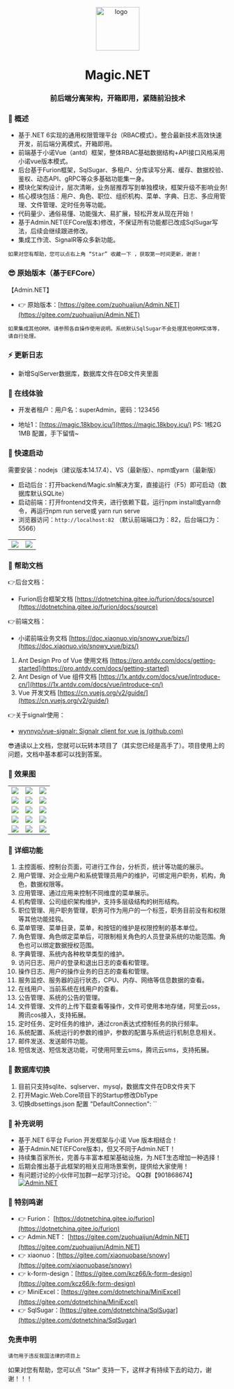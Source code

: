 <div align="center">
    <p align="center">
        <img src="https://gitee.com/zhengguojing/admin-net-sqlsugar/raw/master/frontend/public/logo.png" height="100" alt="logo"/>
    </p>
</div>

<div align="center"><h1 align="center">Magic.NET</h1></div>
<div align="center"><h3 align="center">前后端分离架构，开箱即用，紧随前沿技术</h3></div>

<div align="center">

</div>

### 🍟 概述

* 基于.NET 6实现的通用权限管理平台（RBAC模式）。整合最新技术高效快速开发，前后端分离模式，开箱即用。
* 前端基于小诺Vue（antd）框架，整体RBAC基础数据结构+API接口风格采用小诺vue版本模式。
* 后台基于Furion框架，SqlSugar、多租户、分库读写分离、缓存、数据校验、鉴权、动态API、gRPC等众多基础功能集一身。
* 模块化架构设计，层次清晰，业务层推荐写到单独模块，框架升级不影响业务!
* 核心模块包括：用户、角色、职位、组织机构、菜单、字典、日志、多应用管理、文件管理、定时任务等功能。
* 代码量少、通俗易懂、功能强大、易扩展，轻松开发从现在开始！
* 基于Admin.NET(EFCore版本)修改，不保证所有功能都已改成SqlSugar写法，后续会继续跟进修改。
* 集成工作流、SignalR等众多新功能。

```
如果对您有帮助，您可以点右上角 “Star” 收藏一下 ，获取第一时间更新，谢谢！
```

### 😎 原始版本（基于EFCore）

【Admin.NET】

- 👉 原始版本：[https://gitee.com/zuohuaijun/Admin.NET](https://gitee.com/zuohuaijun/Admin.NET)

`如果集成其他ORM，请参照各自操作使用说明。系统默认SqlSugar不会处理其他ORM实体等，请自行处理。`

### ⚡ 更新日志

- 新增SqlServer数据库，数据库文件在DB文件夹里面

### 🍿 在线体验

- 开发者租户：用户名：superAdmin，密码：123456          

- 地址1：[https://magic.18kboy.icu/](https://magic.18kboy.icu/) PS: 1核2G 1MB 配置，手下留情~

### 🍄 快速启动

需要安装：nodejs（建议版本14.17.4）、VS（最新版）、npm或yarn（最新版）

* 启动后台：打开backend/Magic.sln解决方案，直接运行（F5）即可启动（数据库默认SQLite）
* 启动前端：打开frontend文件夹，进行依赖下载，运行npm install或yarn命令，再运行npm run serve或 yarn run serve
* 浏览器访问：`http://localhost:82` （默认前端端口为：82，后台端口为：5566）
<table>
    <tr>
        <td><img src="https://gitee.com/zhengguojing/admin-net-sqlsugar/raw/master/doc/img/f1.png"/></td>
        <td><img src="https://gitee.com/zhengguojing/admin-net-sqlsugar/raw/master/doc/img/f0.png"/></td>
    </tr>
</table>

### 📖 帮助文档

👉后台文档：
* Furion后台框架文档 [https://dotnetchina.gitee.io/furion/docs/source](https://dotnetchina.gitee.io/furion/docs/source)

👉前端文档：
* 小诺前端业务文档 [https://doc.xiaonuo.vip/snowy_vue/bizs/](https://doc.xiaonuo.vip/snowy_vue/bizs/)

1. Ant Design Pro of Vue 使用文档 [https://pro.antdv.com/docs/getting-started](https://pro.antdv.com/docs/getting-started)
2. Ant Design of Vue 组件文档 [https://1x.antdv.com/docs/vue/introduce-cn/](https://1x.antdv.com/docs/vue/introduce-cn/)
3. Vue 开发文档 [https://cn.vuejs.org/v2/guide/](https://cn.vuejs.org/v2/guide/)

👉关于signalr使用：

-  [wynnyo/vue-signalr: Signalr client for vue js (github.com)](https://github.com/wynnyo/vue-signalr)

😎通读以上文档，您就可以玩转本项目了（其实您已经是高手了）。项目使用上的问题，文档中基本都可以找到答案。

### 🍎 效果图

<table>
    <tr>
        <td><img src="https://gitee.com/zhengguojing/admin-net-sqlsugar/raw/master/doc/img/1.png"/></td>
        <td><img src="https://gitee.com/zhengguojing/admin-net-sqlsugar/raw/master/doc/img/2.png"/></td>
        <td><img src="https://gitee.com/zhengguojing/admin-net-sqlsugar/raw/master/doc/img/3.png"/></td>
    </tr>
    <tr>
        <td><img src="https://gitee.com/zhengguojing/admin-net-sqlsugar/raw/master/doc/img/4.png"/></td>
        <td><img src="https://gitee.com/zhengguojing/admin-net-sqlsugar/raw/master/doc/img/5.png"/></td>
        <td><img src="https://gitee.com/zhengguojing/admin-net-sqlsugar/raw/master/doc/img/6.png"/></td>
    </tr>
    <tr>
        <td><img src="https://gitee.com/zhengguojing/admin-net-sqlsugar/raw/master/doc/img/7.png"/></td>
        <td><img src="https://gitee.com/zhengguojing/admin-net-sqlsugar/raw/master/doc/img/8.png"/></td>
        <td><img src="https://gitee.com/zhengguojing/admin-net-sqlsugar/raw/master/doc/img/9.png"/></td>
    </tr>
    <tr>
        <td><img src="https://gitee.com/zhengguojing/admin-net-sqlsugar/raw/master/doc/img/10.png"/></td>
        <td><img src="https://gitee.com/zhengguojing/admin-net-sqlsugar/raw/master/doc/img/11.png"/></td>
        <td><img src="https://gitee.com/zhengguojing/admin-net-sqlsugar/raw/master/doc/img/12.png"/></td>
    </tr>
    <tr>
        <td><img src="https://gitee.com/zhengguojing/admin-net-sqlsugar/raw/master/doc/img/13.png"/></td>
        <td><img src="https://gitee.com/zhengguojing/admin-net-sqlsugar/raw/master/doc/img/14.png"/></td>
        <td><img src="https://gitee.com/zhengguojing/admin-net-sqlsugar/raw/master/doc/img/15.png"/></td>
    </tr>
</table>

### 🍖 详细功能

1. 主控面板、控制台页面，可进行工作台，分析页，统计等功能的展示。
2. 用户管理、对企业用户和系统管理员用户的维护，可绑定用户职务，机构，角色，数据权限等。
3. 应用管理、通过应用来控制不同维度的菜单展示。
4. 机构管理、公司组织架构维护，支持多层级结构的树形结构。
5. 职位管理、用户职务管理，职务可作为用户的一个标签，职务目前没有和权限等其他功能挂钩。
6. 菜单管理、菜单目录，菜单，和按钮的维护是权限控制的基本单位。
7. 角色管理、角色绑定菜单后，可限制相关角色的人员登录系统的功能范围。角色也可以绑定数据授权范围。
8. 字典管理、系统内各种枚举类型的维护。
9. 访问日志、用户的登录和退出日志的查看和管理。
10. 操作日志、用户的操作业务的日志的查看和管理。
11. 服务监控、服务器的运行状态，CPU、内存、网络等信息数据的查看。
12. 在线用户、当前系统在线用户的查看。
13. 公告管理、系统的公告的管理。
14. 文件管理、文件的上传下载查看等操作，文件可使用本地存储，阿里云oss，腾讯cos接入，支持拓展。
15. 定时任务、定时任务的维护，通过cron表达式控制任务的执行频率。
16. 系统配置、系统运行的参数的维护，参数的配置与系统运行机制息息相关。
17. 邮件发送、发送邮件功能。
18. 短信发送、短信发送功能，可使用阿里云sms，腾讯云sms，支持拓展。


### 👀 数据库切换

1. 目前只支持sqlite、sqlserver、mysql，数据库文件在DB文件夹下
2. 打开Magic.Web.Core项目下的Startup修改DbType
3. 切换dbsettings.json 配置 "DefaultConnection": ``


### 🥦 补充说明
* 基于.NET 6平台 Furion 开发框架与小诺 Vue 版本相结合！
* 基于Admin.NET(EFCore版本)，但又不同于Admin.NET！
* 持续集百家所长，完善与丰富本框架基础设施，为.NET生态增加一种选择！
* 后期会推出基于此框架的相关应用场景案例，提供给大家使用！
* 有问题讨论的小伙伴可加群一起学习讨论。 QQ群【901868674】
<a target="_blank" href="https://qm.qq.com/cgi-bin/qm/qr?k=pN8R-P3pJaW9ILoOXwpRGN2wdCHWtUTE&jump_from=webapi"><img border="0" src="//pub.idqqimg.com/wpa/images/group.png" alt="Admin.NET" title="Admin.NET"></a>

### 💐 特别鸣谢
- 👉 Furion：  [https://dotnetchina.gitee.io/furion](https://dotnetchina.gitee.io/furion)
- 👉 Admin.NET：  [https://gitee.com/zuohuaijun/Admin.NET](https://gitee.com/zuohuaijun/Admin.NET)
- 👉 xiaonuo：[https://gitee.com/xiaonuobase/snowy](https://gitee.com/xiaonuobase/snowy)
- 👉 k-form-design：[https://gitee.com/kcz66/k-form-design](https://gitee.com/kcz66/k-form-design)
- 👉 MiniExcel：[https://gitee.com/dotnetchina/MiniExcel](https://gitee.com/dotnetchina/MiniExcel)
- 👉 SqlSugar：[https://gitee.com/dotnetchina/SqlSugar](https://gitee.com/dotnetchina/SqlSugar)

### 免责申明
    请勿用于违反我国法律的项目上 
如果对您有帮助，您可以点 "Star" 支持一下，这样才有持续下去的动力，谢谢！！！